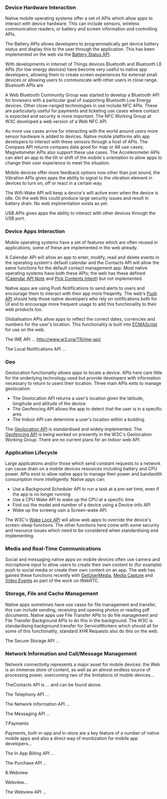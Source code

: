 ### Device Hardware Interaction

Native mobile operating systems offer a set of APIs which allow apps to interact with device hardware. This can include sensors, wireless communication readers, or battery and screen information and controlling APIs.

The Battery APIs allows developers to programmatically get device battery status and display this to the user through the application. This has been implemented on the web via the [Battery Status API](http://www.w3.org/TR/battery-status/).

With developments in Internet of Things devices Bluetooth and Bluetooth LE APIs (for low energy devices) have become very useful to native app developers, allowing them to create screen experiences for external small devices or allowing users to communicate with other users in close range. Bluetooth APIs are 

A Web Bluetooth Community Group was started to develop a Bluetooth API for browsers with a particular goal of supporting Bluetooth Low Energy devices.
Other close-ranged technologies in use include NFC APIs. These are particularly useful for payments and ticketing use cases where contact is expected and security is more important. The NFC Working Group at W3C developed a web version of a Web NFC API.

As more use cases arrive for interacting with the world around users more sensor hardware is added to devices. Native mobile platforms allo app developers to interact with these sensors through a host of APIs. The Compass API returns compass data good for map or AR use cases; Magnetometer APIs also support these use cases. The Accelerometer APIs can alert an app to the tilt or shift of the mobile's orientation to allow apps to change their user experience to meet the situation.

Mobile devices offer more feedback options now other than just sound, the Vibration APIs gives apps the ability to signal to the vibration element in devices to turn on, off or react in a certain way.

The Wifi-Wake API will keep a device's wifi active even when the device is idle. On the web this could produce large security issues and result in battery drain. No web implmentation exists as yet. 

USB APIs gives apps the ability to interact with other devices through the USB port.

### Device Apps Interaction

Mobile operating systems have a set of features which are often reused in applications, some of these are implemented in the web already.

A Calendar API will allow an app to enter, modify, read and delete events in the operating system's default calendar and the Contacts API will allow the same functions for the default contact management app. Most native operating systems have both these APIs; the web has these defined ([Calendar API Note](http://www.w3.org/TR/calendar-api/) and [Pick Contents Intent](http://www.w3.org/TR/contacts-api/)) but not implemented. 

Native apps are using Push Notifications to send alerts to users and encourage them to interact with their app more freqently. The web's [Push API](http://www.w3.org/TR/push-api/) should help those native developers who rely on notifications both for UI and to encourage more frequent usage to add this functionality to their web products too. 

Globalisation APIs allow apps to reflect the correct dates, currencies and numbers for the user's location. This functionality is built into [ECMAScript](http://www.ecma-international.org/ecma-402/1.0/) for use on the web.

The IME API ... http://www.w3.org/TR/ime-api/

The Local Notifications API ...

### Geo

Geolocation functionality allows apps to locate a device. APIs here care little for the underlying technology used but provide developers with information necessary to return to users their location. Three main APIs exits to manage geolocation: 

* The Geolocation API returns a user's location given the latitude, longitude and altitude of the device.
* The Geofencing API allows the app to detect that the user is in a specific ares
* The Indoor API can determine a user's location within a building.

The [Geolocation API](http://www.w3.org/TR/geolocation-API/) is standardised and widely implemented. The [Geofencing API](http://www.w3.org/TR/geofencing/) is being worked on presently in the W3C's Geolocation Working Group. There are no current plans for an Indoor web API. 

### Application Lifecycle

Large applications and/or those which send constant requests to a network can cause drain on a mobile devices resources including battery and CPU power. APIs exist to allow native apps to manage their power and bandwidth consumption more intelligently. Native apps can:

* Use a Background Scheduler API to run a task at a pre-set time, even if the app is no longer running
* Use a CPU Wake API to wake up the CPU at a specific time
* Find out the model and number of a device using a Device-info API
* Wake up the screeng usin a Screen-wake API.

The W3C's [Wake Lock API](http://www.w3.org/TR/wake-lock/) will allow web apps to override the device's screen-sleep functions. The other functions here come with some security and resource issues which need to be considered when standardising and implementing. 

### Media and Real-Time Communications

Social and messaging native apps on mobile devices often use camera and microphone input to allow users to create their own content to (for example) push to social media or create their own content on an app. The web has gained these functions recently with [GetUserMedia](http://www.w3.org/TR/mediacapture-streams/), [Media Capture](http://www.w3.org/TR/html-media-capture/) and [Video Events](http://www.w3.org/TR/html-media-capture/) as part of the work on WebRTC. 

### Storage, File and Cache Management

Native apps sometimes have use cases for file management and transfer, this can include sending, receiving and opening photos or reading pdf documents. Native apps use File Transfer APIs to do file management and File Transfer Background APIs to do this in the background. The W3C is standardising background transfer for ServiceWorkers which should all for some of this functionality, standard XHR Requests also do this on the web. 

The Secure Storage API ...

### Network Information and Call/Message Management

Network connectivity represents a major asset for mobile devices: the Web is an immense store of content, as well as an almost endless source of processing power, overcoming two of the limitations of mobile devices...

TheContacts API is ... and can be found above.

The Telephony API ...

The Network Information API ...

The Messaging API ...

7.Payments

Payments, both in-app and in-store are a key feature of a number of native mobile apps and also a direct way of monitization for mobile app developers...

The In App Billing API ...

The Purchase API ...

8.Webview

Webview...

The Webview API ...

